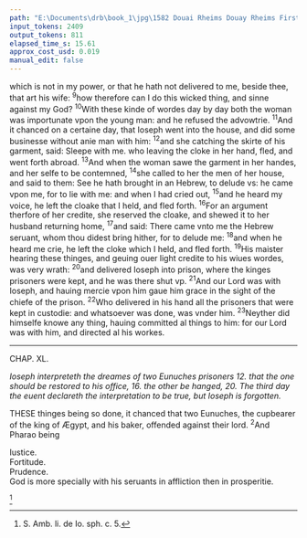 ```yaml
---
path: "E:\Documents\drb\book_1\jpg\1582 Douai Rheims Douay Rheims First Edition  1 of 3 1609 Old Testament.pdf-142.jpg"
input_tokens: 2409
output_tokens: 811
elapsed_time_s: 15.61
approx_cost_usd: 0.019
manual_edit: false
---
```

which is not in my power, or that he hath not delivered to
me, beside thee, that art his wife: <sup>9</sup>how therefore can I do
this wicked thing, and sinne against my God? <sup>10</sup>With these
kinde of wordes day by day both the woman was importunate vpon the young man: and he refused the advowtrie.
<sup>11</sup>And it chanced on a certaine day, that Ioseph went into
the house, and did some businesse without anie man with
him: <sup>12</sup>and she catching the skirte of his garment, said:
Sleepe with me. who leaving the cloke in her hand, fled,
and went forth abroad. <sup>13</sup>And when the woman sawe the
garment in her handes, and her selfe to be contemned, <sup>14</sup>she
called to her the men of her house, and said to them: See he
hath brought in an Hebrew, to delude vs: he came vpon me,
for to lie with me: and when I had cried out, <sup>15</sup>and he heard
my voice, he left the cloake that I held, and fled forth. <sup>16</sup>For
an argument therfore of her credite, she reserved the cloake,
and shewed it to her husband returning home, <sup>17</sup>and said:
There came vnto me the Hebrew seruant, whom thou didest
bring hither, for to delude me: <sup>18</sup>and when he heard me
crie, he left the cloke which I held, and fled forth. <sup>19</sup>His
maister hearing these thinges, and geuing ouer light credite
to his wiues wordes, was very wrath: <sup>20</sup>and delivered Ioseph
into prison, where the kinges prisoners were kept, and he
was there shut vp. <sup>21</sup>And our Lord was with Ioseph, and
hauing mercie vpon him gaue him grace in the sight of the
chiefe of the prison. <sup>22</sup>Who delivered in his hand all the prisoners that were kept in custodie: and whatsoever was done,
was vnder him. <sup>23</sup>Neyther did himselfe knowe any thing,
hauing committed al things to him: for our Lord was with
him, and directed al his workes.

---

CHAP. XL.

*Ioseph interpreteth the dreames of two Eunuches prisoners 12. that the one
should be restored to his office, 16. the other be hanged, 20. The third day
the euent declareth the interpretation to be true, but Ioseph is forgotten.*

THESE thinges being so done, it chanced that two
Eunuches, the cupbearer of the king of Ægypt, and
his baker, offended against their lord. <sup>2</sup>And Pharao being

<aside>Iustice.</aside>

<aside>Fortitude.</aside>

<aside>Prudence.</aside>

<aside>God is more specially with his seruants in affliction then in prosperitie.</aside>

[^1]

[^1]: S. Amb. li. de Io. sph. c. 5.